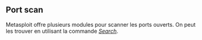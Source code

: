 
## __Port scan__

Metasploit offre plusieurs modules pour scanner les ports ouverts. On peut les trouver en utilisant la commande *[Search](Metasploit-msfconsole#Search)*.

